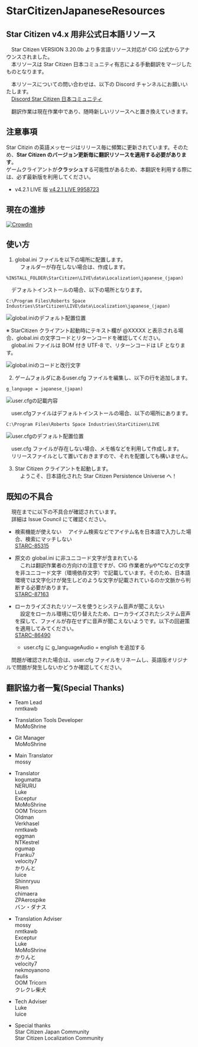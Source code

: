 # StarCitizenJapaneseResources

## Star Citizen v4.x 用非公式日本語リソース

　Star Citizen VERSION 3.20.0b より多言語リソース対応が CIG 公式からアナウンスされました。  
　本リソースは Star Citizen 日本コミュニティ有志による手動翻訳をマージしたものとなります。  

　本リソースについての問い合わせは、以下の Discord チャンネルにお願いいたします。  
　[Discord Star Citizen 日本コミュニティ](https://discord.com/channels/368953629274800138/1002223033953554472 "日本語化作業所")

　翻訳作業は現在作業中であり、随時新しいリソースへと置き換えていきます。

## 注意事項

 Star Citizin の英語メッセージはリリース毎に頻繁に更新されています。そのため、**Star Citizen のバージョン更新毎に翻訳リソースを適用する必要があります**。  
 ゲームクライアントが**クラッシュ**する可能性があるため、本翻訳を利用する際には、必ず最新版を利用してください。  

* v4.2.1 LIVE 版
[v4.2.1 LIVE 9958723](https://github.com/stdblue/StarCitizenJapaneseResources/releases/tag/v4.2-ja_JP-alpha-4.2-LIVE "4.2.1 LIVE 版")  

## 現在の進捗
[![Crowdin](https://badges.crowdin.net/star-citizen-ja/localized.svg)](https://crowdin.com/project/star-citizen-ja)

## 使い方

1. global.ini ファイルを以下の場所に配置します。  
　フォルダーが存在しない場合は、作成します。  

```
%INSTALL_FOLDER\StarCitizen\LIVE\data\Localization\japanese_(japan)
```

　デフォルトインストールの場合、以下の場所となります。  
```
C:\Program Files\Roberts Space Industries\StarCitizen\LIVE\data\Localization\japanese_(japan)
```
![global.iniのデフォルト配置位置](https://github.com/stdblue/StarCitizenJapaneseResources/blob/develop/img/resourceplace.png "デフォルトインストール時の配置位置")

※ StarCitizen クライアント起動時にテキスト欄が @XXXXX と表示される場合、global.ini の文字コードとリターンコードを確認してください。  
　global.ini ファイルは BOM 付き UTF-8 で、リターンコードは LF となります。  

![global.iniのコードと改行文字](https://github.com/stdblue/StarCitizenJapaneseResources/blob/develop/img/filecode.png "Visual Studio Code で表示")

2. ゲームフォルダにあるuser.cfg ファイルを編集し、以下の行を追加します。  
```
g_language = japanese_(japan)
```
![user.cfgの記載内容](https://github.com/stdblue/StarCitizenJapaneseResources/blob/master/img/usercfg.png "user.cfgの記載内容")

　user.cfgファイルはデフォルトインストールの場合、以下の場所にあります。  
```
C:\Program Files\Roberts Space Industries\StarCitizen\LIVE
```
![user.cfgのデフォルト配置位置](https://github.com/stdblue/StarCitizenJapaneseResources/blob/master/img/gamefolder.png "デフォルトインストール時の配置位置")

　user.cfg ファイルが存在しない場合、メモ帳などを利用して作成します。  
　リリースファイルとして置いておきますので、それを配置しても構いません。  

3. Star Citizen クライアントを起動します。  
　ようこそ、日本語化された Star Citizen Persistence Universe へ！  


## 既知の不具合

　現在までに以下の不具合が確認されています。  
　詳細は Issue Council にて確認ください。  

* 検索機能が使えない
　アイテム検索などでアイテム名を日本語で入力した場合、検索にマッチしない  
[STARC-85315](https://issue-council.robertsspaceindustries.com/projects/STAR-CITIZEN/issues/STARC-85315)

* 原文の global.ini に非ユニコード文字が含まれている  
　これは翻訳作業者の方向けの注意ですが、CIG 作業者がμや℃などの文字を非ユニコード文字（環境依存文字）で記載しています。そのため、日本語環境では文字化けが発生しどのような文字が記載されているのか文脈から判断する必要があります。  
[STARC-87163](https://issue-council.robertsspaceindustries.com/projects/STAR-CITIZEN/issues/STARC-87163)

* ローカライズされたリソースを使うとシステム音声が聞こえない  
　設定をローカル環境に切り替えたため、ローカライズされたシステム音声を探して、ファイルが存在せずに音声が聞こえないようです。以下の回避策を適用してみてください。  
[STARC-86490](https://issue-council.robertsspaceindustries.com/projects/STAR-CITIZEN/issues/STARC-86490)
  - user.cfg に g_languageAudio = english を追加する  


　問題が確認された場合は、user.cfg ファイルをリネームし、英語版オリジナルで問題が発生しないかどうか確認してください。  


## 翻訳協力者一覧(Special Thanks)

+ Team Lead  
	nmtkawb  

+ Translation Tools Developer  
	MoMoShrine

+ Git Manager  
	MoMoShrine  

+ Main Translator  
	mossy  

+ Translator  
	kogumatta  
	NERURU  
	Luke  
	Exceptur  
	MoMoShrine  
	OOM Tricorn  
	Oldman  
	Verkhasel  
	nmtkawb  
	eggman  
	NTKestrel  
	ogumap  
	Franku7  
	velocity7  
	かりんと  
	luice  
	Shinnryuu  
	Riven  
	chimaera  
	ZPAerospike  
	バン・ダナス  

+ Translation Adviser  
	mossy  
	nmtkawb  
	Exceptur  
	Luke  
	MoMoShrine  
	かりんと  
	velocity7  
	nekmoyanono  
	faulis  
	OOM Tricorn  
	クレクレ柴犬  

+ Tech Adviser  
	Luke  
	luice  

+ Special thanks  
	Star Citizen Japan Community  
	Star Citizen Localization Community  
